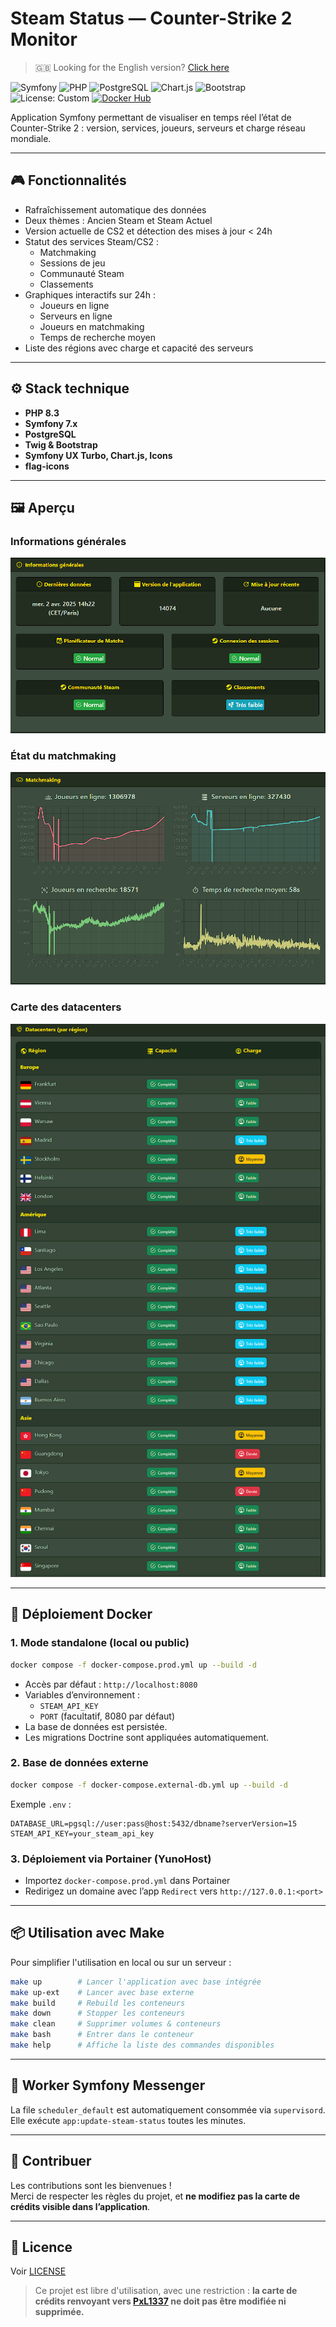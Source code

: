 # Steam Status — Counter-Strike 2 Monitor

> 🇬🇧 Looking for the English version? [Click here](https://raw.githubusercontent.com/PxL1337/steam-status/master/README.en.md)

![Symfony](https://img.shields.io/badge/Symfony-7.x-black?logo=symfony)
![PHP](https://img.shields.io/badge/PHP-8.3-blue?logo=php)
![PostgreSQL](https://img.shields.io/badge/PostgreSQL-15-blue?logo=postgresql)
![Chart.js](https://img.shields.io/badge/Chart.js-UX-red?logo=chartdotjs)
![Bootstrap](https://img.shields.io/badge/Bootstrap-5-purple?logo=bootstrap)
![License: Custom](https://img.shields.io/badge/License-Custom-lightgrey)
[![Docker Hub](https://img.shields.io/docker/pulls/valpxl/steam-status?label=Docker%20Hub)](https://hub.docker.com/r/valpxl/steam-status)

Application Symfony permettant de visualiser en temps réel l’état de Counter-Strike 2 : version, services, joueurs, serveurs et charge réseau mondiale.

---

## 🎮 Fonctionnalités

- Rafraîchissement automatique des données
- Deux thèmes : Ancien Steam et Steam Actuel
- Version actuelle de CS2 et détection des mises à jour < 24h
- Statut des services Steam/CS2 :
  - Matchmaking
  - Sessions de jeu
  - Communauté Steam
  - Classements
- Graphiques interactifs sur 24h :
  - Joueurs en ligne
  - Serveurs en ligne
  - Joueurs en matchmaking
  - Temps de recherche moyen
- Liste des régions avec charge et capacité des serveurs

---

## ⚙️ Stack technique

- **PHP 8.3**
- **Symfony 7.x**
- **PostgreSQL**
- **Twig & Bootstrap**
- **Symfony UX Turbo, Chart.js, Icons**
- **flag-icons**

---

## 🖼️ Aperçu

### Informations générales

![Informations générales](https://raw.githubusercontent.com/PxL1337/steam-status/master/Docs/Assets/Readme/FR/Informations_générales.png)

### État du matchmaking

![Matchmaking](https://raw.githubusercontent.com/PxL1337/steam-status/master/Docs/Assets/Readme/FR/Matchmaking.png)

### Carte des datacenters

![Datacenters](https://raw.githubusercontent.com/PxL1337/steam-status/master/Docs/Assets/Readme/FR/Datacenters.png)

---

## 🚀 Déploiement Docker

### 1. Mode standalone (local ou public)

```bash
docker compose -f docker-compose.prod.yml up --build -d
```

- Accès par défaut : `http://localhost:8080`
- Variables d’environnement :
  - `STEAM_API_KEY`
  - `PORT` (facultatif, 8080 par défaut)
- La base de données est persistée.
- Les migrations Doctrine sont appliquées automatiquement.

### 2. Base de données externe

```bash
docker compose -f docker-compose.external-db.yml up --build -d
```

Exemple `.env` :

```dotenv
DATABASE_URL=pgsql://user:pass@host:5432/dbname?serverVersion=15
STEAM_API_KEY=your_steam_api_key
```

### 3. Déploiement via Portainer (YunoHost)

- Importez `docker-compose.prod.yml` dans Portainer
- Redirigez un domaine avec l’app `Redirect` vers `http://127.0.0.1:<port>`

---

## 📦 Utilisation avec Make

Pour simplifier l'utilisation en local ou sur un serveur :

```bash
make up        # Lancer l'application avec base intégrée
make up-ext    # Lancer avec base externe
make build     # Rebuild les conteneurs
make down      # Stopper les conteneurs
make clean     # Supprimer volumes & conteneurs
make bash      # Entrer dans le conteneur
make help      # Affiche la liste des commandes disponibles
```
---

## 🧵 Worker Symfony Messenger

La file `scheduler_default` est automatiquement consommée via `supervisord`.  
Elle exécute `app:update-steam-status` toutes les minutes.

---

## 🤝 Contribuer

Les contributions sont les bienvenues !  
Merci de respecter les règles du projet, et **ne modifiez pas la carte de crédits visible dans l’application**.

---

## 📄 Licence

Voir [LICENSE](LICENSE)  
> Ce projet est libre d'utilisation, avec une restriction : **la carte de crédits renvoyant vers [PxL1337](https://github.com/PxL1337) ne doit pas être modifiée ni supprimée.**
